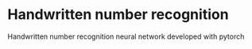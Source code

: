 # Handwritten number recognition
Handwritten number recognition neural network developed with pytorch
